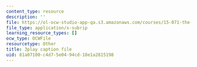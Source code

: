 ```yaml
---
content_type: resource
description: ''
file: https://ol-ocw-studio-app-qa.s3.amazonaws.com/courses/15-071-the-analytics-edge-spring-2017/81a07100c4d75e0494cd18e1a2815198_8T248H2ax8c.srt
file_type: application/x-subrip
learning_resource_types: []
ocw_type: OCWFile
resourcetype: Other
title: 3play caption file
uid: 81a07100-c4d7-5e04-94cd-18e1a2815198
---
```

